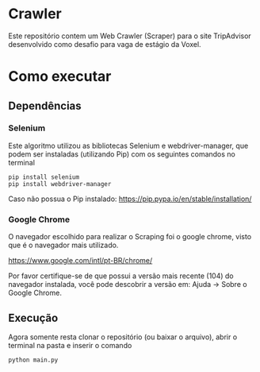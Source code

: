 # Crawler
Este repositório contem um Web Crawler (Scraper) para o site TripAdvisor desenvolvido como desafio para vaga de estágio da Voxel.

# Como executar
## Dependências
### Selenium
Este algoritmo utilizou as bibliotecas Selenium e webdriver-manager, que podem ser instaladas (utilizando Pip) com os seguintes comandos no terminal
```
pip install selenium
pip install webdriver-manager
```

Caso não possua o Pip instalado: https://pip.pypa.io/en/stable/installation/

### 

### Google Chrome
O navegador escolhido para realizar o Scraping foi o google chrome, visto que é o navegador mais utilizado.

https://www.google.com/intl/pt-BR/chrome/

Por favor certifique-se de que possui a versão mais recente (104) do navegador instalada, você pode descobrir a versão em: Ajuda -> Sobre o Google Chrome.

## Execução
Agora somente resta clonar o repositório (ou baixar o arquivo), abrir o terminal na pasta e inserir o comando
```
python main.py
```
